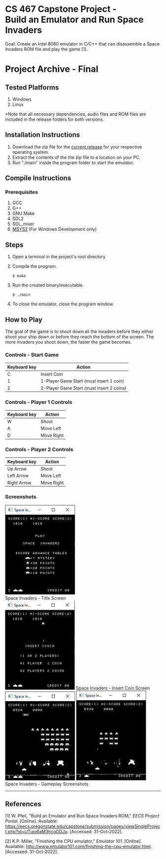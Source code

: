 # CS 467 Capstone Project - <br> Build an Emulator and Run Space Invaders

Goal: Create an Intel 8080 emulator in C/C++ that can disassemble a Space Invaders ROM file and play the game [1].

# Project Archive - Final

## Tested Platforms
1. Windows
2. Linux

*Note that all necessary dependencies, audio files and ROM files are included in the release folders for both versions.

## Installation Instructions

1. Download the zip file for the [current release]() for your respective operating system.
2. Extract the contents of the the zip file to a location on your PC.
3. Run "./main" inside the program folder to start the emulator.

## Compile Instructions

### Prerequisites
1. GCC 
2. G++
3. GNU Make
4. SDL2
5. SDL_mixer
6. [MSYS2](https://www.msys2.org/) (For Windows Development only)

## Steps
1. Open a terminal in the project's root directory

2. Compile the program.

   ```
   $ make
   ```

3. Run the created binary/executable.

   ```
   $ ./main
   ```

4. To close the emulator, close the program window.

## How to Play
The goal of the game is to shoot down all the invaders before they either shoot your ship down or before they reach the bottom of the screen. The more invaders you shoot down, the faster the game becomes.

### Controls - Start Game

| Keyboard key | Action                                    |
| ------------ | ----------------------------------------- |
| C            | Insert Coin                               |
| 1            | 1-Player Game Start (must insert 1 coin)  |
| 2            | 2-Player Game Start (must insert 2 coins) |

### Controls - Player 1 Controls

| Keyboard key | Action     |
| ------------ | ---------- |
| W            | Shoot      |
| A            | Move Left  |
| D            | Move Right |

### Controls - Player 2 Controls

| Keyboard key | Action     |
| ------------ | ---------- |
| Up Arrow     | Shoot      |
| Left Arrow   | Move Left  |
| Right Arrow  | Move Right |

### Screenshots

![Space Invaders title screen](/img/game-screenshot-0.png?raw=true "Screenshot - Title Screen") <br>
Space Invaders - Title Screen <br>
![Space Invaders insert coin screen with typo](/img/game-screenshot-3.png?raw=true "Screenshot - Insert Coin Screen")
Space Invaders - Insert Coin Screen
![Space Invaders in-game screenshot](/img/game-screenshot-1.png?raw=true "Screenshot - Gameplay #1")
![Space Invaders in-game screenshot](/img/game-screenshot-2.png?raw=true "Screenshot - Gameplay #2") <br>
Space Invaders - Gameplay Screenshots

---

## References

[1] W. Pfeil, "Build an Emulator and Run Space Invaders ROM," *EECS Project Portal*. [Online]. Available: https://eecs.oregonstate.edu/capstone/submission/pages/viewSingleProject.php?id=UTiao6aM3hcgDDJu. [Accessed: 31-Oct-2022].

[2] K.P. Miller, "Finishing the CPU emulator," *Emulator 101*. [Online]. Available: http://www.emulator101.com/finishing-the-cpu-emulator.html. [Accessed: 31-Oct-2022].
